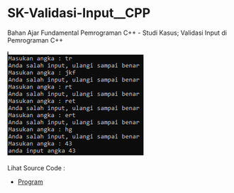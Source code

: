 # SK-Validasi-Input__CPP
Bahan Ajar Fundamental Pemrograman C++ - Studi Kasus; Validasi Input di Pemrograman C++<br><br>
<img src="https://github.com/RizkyKhapidsyah/SK-Validasi-Input__CPP/blob/master/SK-Validasi-Input__CPP/Result/001.PNG"><br><br>
Lihat Source Code : <br>
- <a href="https://github.com/RizkyKhapidsyah/SK-Validasi-Input__CPP/blob/master/SK-Validasi-Input__CPP/Source.cpp">Program</a>
